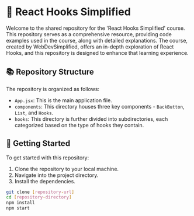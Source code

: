 # 🚀 React Hooks Simplified

Welcome to the shared repository for the 'React Hooks Simplified' course. This repository serves as a comprehensive resource, providing code examples used in the course, along with detailed explanations. The course, created by WebDevSimplified, offers an in-depth exploration of React Hooks, and this repository is designed to enhance that learning experience. 

## 📚 Repository Structure

The repository is organized as follows:

- `App.jsx`: This is the main application file. 
- `components`: This directory houses three key components - `BackButton`, `List`, and `Hooks`.
- `hooks`: This directory is further divided into subdirectories, each categorized based on the type of hooks they contain.

## 🎯 Getting Started

To get started with this repository:

1. Clone the repository to your local machine.
2. Navigate into the project directory.
3. Install the dependencies.

```bash
git clone [repository-url]
cd [repository-directory]
npm install
npm start
